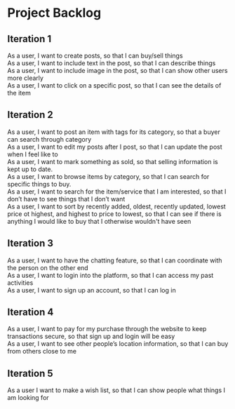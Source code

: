 # Project Backlog

## Iteration 1  

As a user, I want to create posts, so that I can buy/sell things  
As a user, I want to include text in the post, so that I can describe things  
As a user, I want to include image in the post, so that I can show other users more clearly  
As a user, I want to click on a specific post, so that I can see the details of the item  

## Iteration 2  

As a user, I want to post an item with tags for its category, so that a buyer can search through category  
As a user, I want to edit my posts after I post, so that I can update the post when I feel like to  
As a user, I want to mark something as sold, so that selling information is kept up to date.  
As a user, I want to browse items by category, so that I can search for specific things to buy.  
As a user, I want to search for the item/service that I am interested, so that I don’t have to see things that I don’t want  
As a user, I want to sort by recently added, oldest, recently updated, lowest price ot highest, and highest to price to lowest, so that I can see if there is anything I would like to buy that I otherwise wouldn't have seen  

## Iteration 3  

As a user, I want to have the chatting feature, so that I can coordinate with the person on the other end  
As a user, I want to login into the platform, so that I can access my past activities  
As a user, I want to sign up an account, so that I can log in  


## Iteration 4

As a user, I want to pay for my purchase through the website to keep transactions secure, so that sign up and login will be easy  
As a user, I want to see other people’s location information, so that I can buy from others close to me  
 
## Iteration 5  

As a user I want to make a wish list, so that I can show people what things I am looking for    
